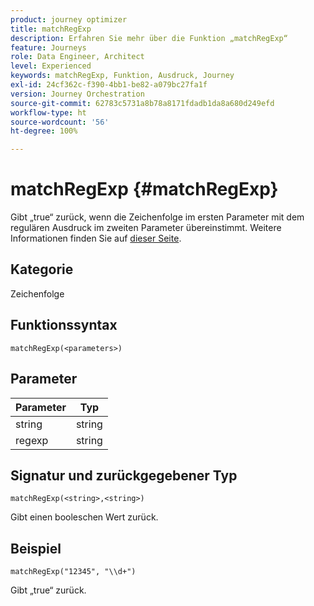 ```yaml
---
product: journey optimizer
title: matchRegExp
description: Erfahren Sie mehr über die Funktion „matchRegExp“
feature: Journeys
role: Data Engineer, Architect
level: Experienced
keywords: matchRegExp, Funktion, Ausdruck, Journey
exl-id: 24cf362c-f390-4bb1-be82-a079bc27fa1f
version: Journey Orchestration
source-git-commit: 62783c5731a8b78a8171fdadb1da8a680d249efd
workflow-type: ht
source-wordcount: '56'
ht-degree: 100%

---
```


# matchRegExp {#matchRegExp}

Gibt „true“ zurück, wenn die Zeichenfolge im ersten Parameter mit dem regulären Ausdruck im zweiten Parameter übereinstimmt. Weitere Informationen finden Sie auf [dieser Seite](https://docs.oracle.com/javase/7/docs/api/java/util/regex/Pattern.html).

## Kategorie

Zeichenfolge

## Funktionssyntax

`matchRegExp(<parameters>)`

## Parameter

| Parameter | Typ |
|--- |--- |
| string | string |
| regexp | string |

## Signatur und zurückgegebener Typ

`matchRegExp(<string>,<string>)`

Gibt einen booleschen Wert zurück.

## Beispiel

`matchRegExp("12345", "\\d+")`

Gibt „true“ zurück.
